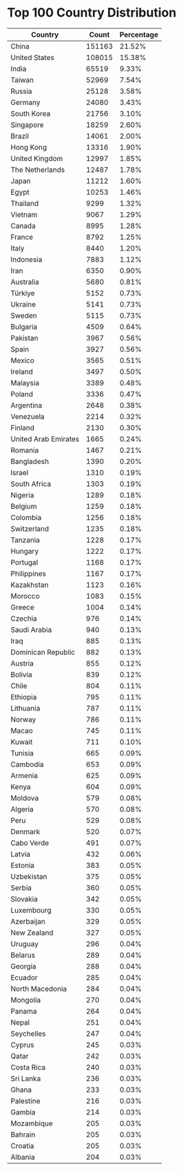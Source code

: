 # Top 100 Country Distribution
| Country | Count | Percentage |
|----|----|----|
| China | 151163 | 21.52% |
| United States | 108015 | 15.38% |
| India | 65519 | 9.33% |
| Taiwan | 52969 | 7.54% |
| Russia | 25128 | 3.58% |
| Germany | 24080 | 3.43% |
| South Korea | 21756 | 3.10% |
| Singapore | 18259 | 2.60% |
| Brazil | 14061 | 2.00% |
| Hong Kong | 13316 | 1.90% |
| United Kingdom | 12997 | 1.85% |
| The Netherlands | 12487 | 1.78% |
| Japan | 11212 | 1.60% |
| Egypt | 10253 | 1.46% |
| Thailand | 9299 | 1.32% |
| Vietnam | 9067 | 1.29% |
| Canada | 8995 | 1.28% |
| France | 8792 | 1.25% |
| Italy | 8440 | 1.20% |
| Indonesia | 7883 | 1.12% |
| Iran | 6350 | 0.90% |
| Australia | 5680 | 0.81% |
| Türkiye | 5152 | 0.73% |
| Ukraine | 5141 | 0.73% |
| Sweden | 5115 | 0.73% |
| Bulgaria | 4509 | 0.64% |
| Pakistan | 3967 | 0.56% |
| Spain | 3927 | 0.56% |
| Mexico | 3565 | 0.51% |
| Ireland | 3497 | 0.50% |
| Malaysia | 3389 | 0.48% |
| Poland | 3336 | 0.47% |
| Argentina | 2648 | 0.38% |
| Venezuela | 2214 | 0.32% |
| Finland | 2130 | 0.30% |
| United Arab Emirates | 1665 | 0.24% |
| Romania | 1467 | 0.21% |
| Bangladesh | 1390 | 0.20% |
| Israel | 1310 | 0.19% |
| South Africa | 1303 | 0.19% |
| Nigeria | 1289 | 0.18% |
| Belgium | 1259 | 0.18% |
| Colombia | 1256 | 0.18% |
| Switzerland | 1235 | 0.18% |
| Tanzania | 1228 | 0.17% |
| Hungary | 1222 | 0.17% |
| Portugal | 1168 | 0.17% |
| Philippines | 1167 | 0.17% |
| Kazakhstan | 1123 | 0.16% |
| Morocco | 1083 | 0.15% |
| Greece | 1004 | 0.14% |
| Czechia | 976 | 0.14% |
| Saudi Arabia | 940 | 0.13% |
| Iraq | 885 | 0.13% |
| Dominican Republic | 882 | 0.13% |
| Austria | 855 | 0.12% |
| Bolivia | 839 | 0.12% |
| Chile | 804 | 0.11% |
| Ethiopia | 795 | 0.11% |
| Lithuania | 787 | 0.11% |
| Norway | 786 | 0.11% |
| Macao | 745 | 0.11% |
| Kuwait | 711 | 0.10% |
| Tunisia | 665 | 0.09% |
| Cambodia | 653 | 0.09% |
| Armenia | 625 | 0.09% |
| Kenya | 604 | 0.09% |
| Moldova | 579 | 0.08% |
| Algeria | 570 | 0.08% |
| Peru | 529 | 0.08% |
| Denmark | 520 | 0.07% |
| Cabo Verde | 491 | 0.07% |
| Latvia | 432 | 0.06% |
| Estonia | 383 | 0.05% |
| Uzbekistan | 375 | 0.05% |
| Serbia | 360 | 0.05% |
| Slovakia | 342 | 0.05% |
| Luxembourg | 330 | 0.05% |
| Azerbaijan | 329 | 0.05% |
| New Zealand | 327 | 0.05% |
| Uruguay | 296 | 0.04% |
| Belarus | 289 | 0.04% |
| Georgia | 288 | 0.04% |
| Ecuador | 285 | 0.04% |
| North Macedonia | 284 | 0.04% |
| Mongolia | 270 | 0.04% |
| Panama | 264 | 0.04% |
| Nepal | 251 | 0.04% |
| Seychelles | 247 | 0.04% |
| Cyprus | 245 | 0.03% |
| Qatar | 242 | 0.03% |
| Costa Rica | 240 | 0.03% |
| Sri Lanka | 236 | 0.03% |
| Ghana | 233 | 0.03% |
| Palestine | 216 | 0.03% |
| Gambia | 214 | 0.03% |
| Mozambique | 205 | 0.03% |
| Bahrain | 205 | 0.03% |
| Croatia | 205 | 0.03% |
| Albania | 204 | 0.03% |
